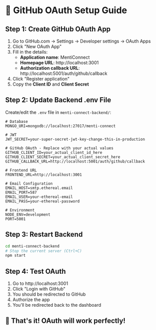# 🔐 GitHub OAuth Setup Guide

## **Step 1: Create GitHub OAuth App**

1. Go to GitHub.com → Settings → Developer settings → OAuth Apps
2. Click "New OAuth App"
3. Fill in the details:
   - **Application name**: MentiConnect
   - **Homepage URL**: http://localhost:3001
   - **Authorization callback URL**: http://localhost:5001/auth/github/callback
4. Click "Register application"
5. Copy the **Client ID** and **Client Secret**

## **Step 2: Update Backend .env File**

Create/edit the `.env` file in `menti-connect-backend/`:

```env
# Database
MONGO_URI=mongodb://localhost:27017/menti-connect

# JWT
JWT_SECRET=your-super-secret-jwt-key-change-this-in-production

# GitHub OAuth - Replace with your actual values
GITHUB_CLIENT_ID=your_actual_client_id_here
GITHUB_CLIENT_SECRET=your_actual_client_secret_here
GITHUB_CALLBACK_URL=http://localhost:5001/auth/github/callback

# Frontend URL
FRONTEND_URL=http://localhost:3001

# Email Configuration
EMAIL_HOST=smtp.ethereal.email
EMAIL_PORT=587
EMAIL_USER=your-ethereal-email
EMAIL_PASS=your-ethereal-password

# Environment
NODE_ENV=development
PORT=5001
```

## **Step 3: Restart Backend**

```bash
cd menti-connect-backend
# Stop the current server (Ctrl+C)
npm start
```

## **Step 4: Test OAuth**

1. Go to http://localhost:3001
2. Click "Login with GitHub"
3. You should be redirected to GitHub
4. Authorize the app
5. You'll be redirected back to the dashboard

## **🎉 That's it! OAuth will work perfectly!**
